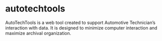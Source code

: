 # autotechtools

AutoTechTools is a web tool created to support Automotive Technician’s interaction with data. It is designed to minimize computer interaction and maximize archival organization.
